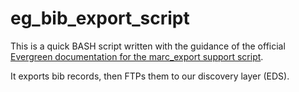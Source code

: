 # eg_bib_export_script
This is a quick BASH script written with the guidance of the official [Evergreen documentation for the marc_export support script](https://docs.evergreen-ils.org/eg/docs/latest/development/support_scripts.html#marc_export).

It exports bib records, then FTPs them to our discovery layer (EDS).

